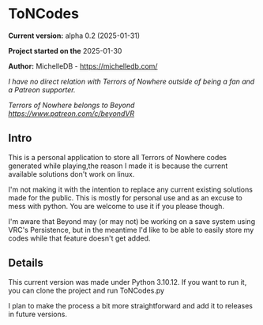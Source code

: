 # ToNCodes

**Current version:** alpha 0.2 (2025-01-31)

**Project started on the** 2025-01-30

**Author:** MichelleDB - https://michelledb.com/

*I have no direct relation with Terrors of Nowhere outside of being a fan and a Patreon supporter.*

*Terrors of Nowhere belongs to Beyond https://www.patreon.com/c/beyondVR*

## Intro
This is a personal application to store all Terrors of Nowhere codes generated while playing,the reason I made it is because the current available solutions don't work on linux. 

I'm not making it with the intention to replace any current existing solutions made for the public. This is mostly for personal use and as an excuse to mess with python. You are welcome to use it if you please though.

I'm aware that Beyond may (or may not) be working on a save system using VRC's Persistence, but in the meantime I'd like to be able to easily store my codes while that feature doesn't get added.

## Details
This current version was made under Python 3.10.12. If you want to run it, you can clone the project and run ToNCodes.py

I plan to make the process a bit more straightforward and add it to releases in future versions.
